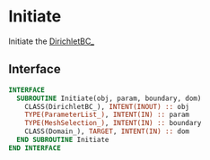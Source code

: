 # Initiate

Initiate the [DirichletBC_](DirichletBC_.md)

## Interface

```fortran
INTERFACE
  SUBROUTINE Initiate(obj, param, boundary, dom)
    CLASS(DirichletBC_), INTENT(INOUT) :: obj
    TYPE(ParameterList_), INTENT(IN) :: param
    TYPE(MeshSelection_), INTENT(IN) :: boundary
    CLASS(Domain_), TARGET, INTENT(IN) :: dom
  END SUBROUTINE Initiate
END INTERFACE
```
